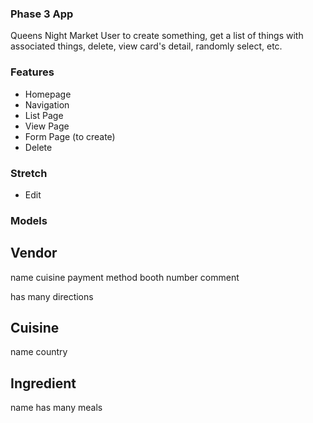 ### Phase 3 App
Queens Night Market
User to create something, get a list of things with associated things, delete, view card's detail, randomly select, etc. 

### Features
* Homepage
* Navigation
* List Page
* View Page
* Form Page (to create)
* Delete 



### Stretch
* Edit 

### Models
Vendor
---
name 
cuisine
payment method 
booth number 
comment 

has many directions

Cuisine
--- 
name 
country



Ingredient 
---
name 
has many meals 


